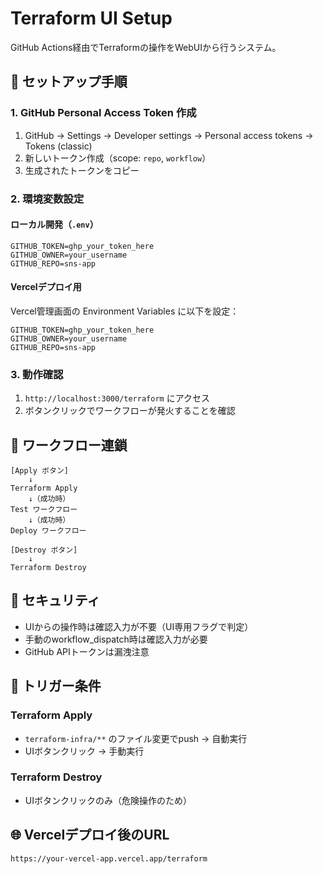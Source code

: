 # Terraform UI Setup

GitHub Actions経由でTerraformの操作をWebUIから行うシステム。

## 🚀 セットアップ手順

### 1. GitHub Personal Access Token 作成

1. GitHub → Settings → Developer settings → Personal access tokens → Tokens (classic)
2. 新しいトークン作成（scope: `repo`, `workflow`）
3. 生成されたトークンをコピー

### 2. 環境変数設定

#### ローカル開発（`.env`）
```env
GITHUB_TOKEN=ghp_your_token_here
GITHUB_OWNER=your_username
GITHUB_REPO=sns-app
```

#### Vercelデプロイ用
Vercel管理画面の Environment Variables に以下を設定：
```
GITHUB_TOKEN=ghp_your_token_here
GITHUB_OWNER=your_username  
GITHUB_REPO=sns-app
```

### 3. 動作確認

1. `http://localhost:3000/terraform` にアクセス
2. ボタンクリックでワークフローが発火することを確認

## 🔄 ワークフロー連鎖

```
[Apply ボタン] 
    ↓
Terraform Apply 
    ↓（成功時）
Test ワークフロー
    ↓（成功時） 
Deploy ワークフロー
```

```
[Destroy ボタン]
    ↓
Terraform Destroy
```

## 🔐 セキュリティ

- UIからの操作時は確認入力が不要（UI専用フラグで判定）
- 手動のworkflow_dispatch時は確認入力が必要
- GitHub APIトークンは漏洩注意

## 📝 トリガー条件

### Terraform Apply
- `terraform-infra/**` のファイル変更でpush → 自動実行
- UIボタンクリック → 手動実行

### Terraform Destroy  
- UIボタンクリックのみ（危険操作のため）

## 🌐 Vercelデプロイ後のURL

`https://your-vercel-app.vercel.app/terraform`